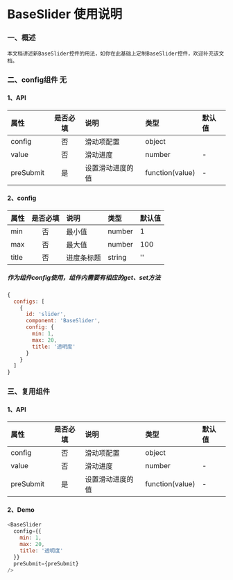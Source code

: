 # BaseSlider 使用说明

### 一、概述

    本文档讲述新BaseSlider控件的用法，如你在此基础上定制BaseSlider控件，欢迎补充该文档。

### 二、config组件  无

#### 1、API

属性|是否必填|说明|类型|默认值
:--|:--:|:--|:--|:--
config|否|滑动项配置|object|
value|否| 滑动进度 | number|-
preSubmit|是|设置滑动进度的值|function(value)|-

#### 2、config

属性|是否必填|说明|类型|默认值
:--|:--:|:--|:--|:--
min|否| 最小值 |number| 1
max|否| 最大值 |number| 100
title|否| 进度条标题 |string| ''

##### 作为组件config使用，组件内需要有相应的get、set方法

```javascript
{
  configs: [
    {
      id: 'slider',
      component: 'BaseSlider',
      config: {
        min: 1,
        max: 20,
        title: '透明度'
      }
    }
  ]
}
```
 
### 三、复用组件

#### 1、API

属性|是否必填|说明|类型|默认值
:--|:--:|:--|:--|:--
config|否|滑动项配置|object|
value|否| 滑动进度 | number|-
preSubmit|是|设置滑动进度的值|function(value)|-


#### 2、Demo

```javascript
<BaseSlider
  config={{
    min: 1,
    max: 20,
    title: '透明度'
  }}
  preSubmit={preSubmit}
/>
```
